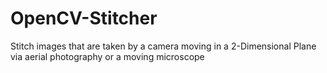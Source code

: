 # OpenCV-Stitcher
Stitch images that are taken by a camera moving in a 2-Dimensional Plane via aerial photography or a moving microscope
